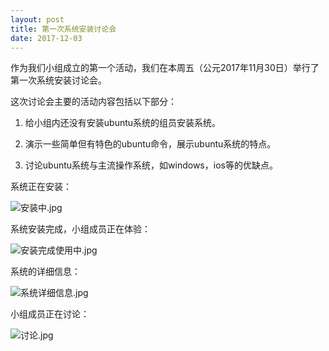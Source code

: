 ```yaml
---
layout: post
title: 第一次系统安装讨论会
date: 2017-12-03
---
```


作为我们小组成立的第一个活动，我们在本周五（公元2017年11月30日）举行了第一次系统安装讨论会。

这次讨论会主要的活动内容包括以下部分：

1. 给小组内还没有安装ubuntu系统的组员安装系统。

2. 演示一些简单但有特色的ubuntu命令，展示ubuntu系统的特点。

3. 讨论ubuntu系统与主流操作系统，如windows，ios等的优缺点。

系统正在安装：

![安装中.jpg](https://imgchr.com/i/5tIQHg)
 
 系统安装完成，小组成员正在体验：
 
![安装完成使用中.jpg](https://github.com/sduphylug/sduphylug.github.io/blob/master/_imag/%E5%AE%89%E8%A3%85%E5%AE%8C%E6%88%90%E4%BD%BF%E7%94%A8%E4%B8%AD.jpg) 
  
 系统的详细信息：
 
![系统详细信息.jpg](https://github.com/sduphylug/sduphylug.github.io/blob/master/_imag/%E7%B3%BB%E7%BB%9F%E8%AF%A6%E7%BB%86%E4%BF%A1%E6%81%AF.jpg)
  
  小组成员正在讨论：
  
![讨论.jpg](https://github.com/sduphylug/sduphylug.github.io/blob/master/_imag/%E8%AE%A8%E8%AE%BA.jpg)

